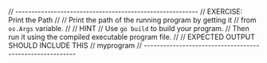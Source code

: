 // ---------------------------------------------------------
// EXERCISE: Print the Path
//
//  Print the path of the running program by getting it
//  from `os.Args` variable.
//
// HINT
//  Use `go build` to build your program.
//  Then run it using the compiled executable program file.
//
// EXPECTED OUTPUT SHOULD INCLUDE THIS
//  myprogram
// ---------------------------------------------------------